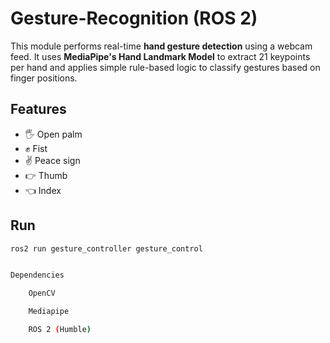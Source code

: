 # Gesture-Recognition (ROS 2)

This module performs real-time **hand gesture detection** using a webcam feed. It uses **MediaPipe's Hand Landmark Model** to extract 21 keypoints per hand and applies simple rule-based logic to classify gestures based on finger positions.

## Features
- 🖐 Open palm 
- ✊ Fist 
- ✌ Peace sign 
- 👉 Thumb 
- 👈 Index 

## Run

```bash
ros2 run gesture_controller gesture_control


Dependencies

    OpenCV

    Mediapipe

    ROS 2 (Humble)
